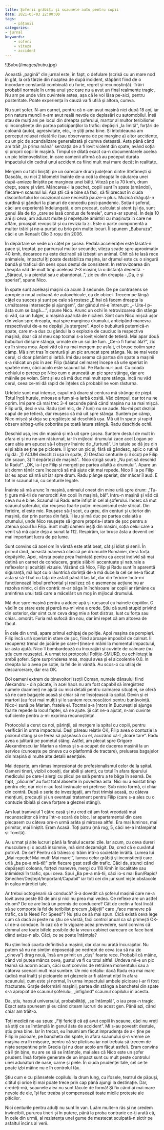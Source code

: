 ```yaml
---
title: Șoferii grăbiți și scaunele auto pentru copii
date: 2021-05-03 22:00:00
tags:
    - pățanii
categories:
- jurnal
keywords:
    - soferi
    - viteza
    - accident
---
```

![Bubu(/images/bubu.jpg)

Această „pagină” din jurnal este, în fapt, o defulare (scrisă cu un mare nod în gât, la oră târzie din noaptea de după incident, stăpânit fiind de o încordare constantă combinată cu furie, regret și recunoștință). Trăiri probabil normale în urma unui șoc care nu a avut un final realmente tragic. Nu am pe unde vărs cuvintele astea, așa că le voi lăsa pe-aici, pentru posteritate. Poate experiența în cauză va fi utilă și altora, cumva.

Nu sunt șofer. N-am carnet, pentru că n-am avut mașină nici după 18 ani, iar prin natura muncii n-am avut reală nevoie de deplasări cu automobilul. Însă stau de mulți ani pe locul din dreapta șoferului, martor al multor teribilisme și inconștiențe din partea paticipanților la trafic: depășiri „la limită”, forțări de coloană (auto), agresivitate, etc., le știți prea bine. Și întotdeauna am perceput relaxat relatările (sau observarea de pe margine a) altor accidente, cu un pic de scandalizare generalizată și cumva detașată. Asta până când am trăit „la prima mână” senzația de a fi lovit violent din spate, având soția și proprii copii în mașină. Timpul se dilată exact ca-n documentarele acelea un pic telenovelistice, în care oamenii afirmă că au peceput durata impactului din cadrul unui accident ca fiind mult mai mare decât în realitate..

Mergem cu toții liniștiți pe un oarecare drum județean dintre Stefănești și Dascălu, cu nici 2 kilometri înainte de-a coti la dreapta în căutarea unei după-amieze liniștite pe marginea unei bălți. Viteză pe la 70 kmh, drum drept, soare și vânt. Mâncarea-i la pachet, copiii sunt în spate (amândoi), fiecare-n scaunul lui. Așa știi că e bine să faci, să fii precaut în ciuda disconfortului lor ocazional care necesită pauze-n plus. Muzică drăguță-n surdină și gânduri la planuri de concediu post-pandemic. Soția-i șoferul, căci are experiență îndelungată, e om precaut, calculat și atent (și da, sunt genul ăla de tip „care se lasă condus de femeie”, cum s-ar spune). În deja 10 ani și ceva, am adunat multe și neprețuite amintiri cu mașinuța în care ne aflăm, proaspăt revopsită și cu revizia la zi. Este o parte componentă a multor trăiri și ne-a purtat cu brio prin multe locuri. Îi spunem „Buburuza”, căci e un Renault Clio 3 roșu din 2006.

În depărtare se vede un cățel pe șosea. Pedala accelerației este lăsată-n pace și, treptat, pe parcursul multor secunde, viteza scade spre aproximativ 40 kmh, deoarece nu este dezirabil să izbești un animal. Chit că te lasă rece animalele, impactul îți poate destabiliza mașina, iar drumul este cu o singură bandă și traficul din sens opus destul de consistent. În retrovizoarea din dreapta văd de mult timp aceleași 2-3 mașini, la o distanță decentă.
-„Săracul, s-a pierdut sau e abandonat..”, zic eu din dreapta
-„Da, e și speriat”, spune Nico.

În spate sunt aceleași mașini ca acum 3 secunde. De pe contrasens se apropie o nouă coloană de autovehicule, ca de obicei. Trecem pe lângă cățel cu succes și sunt pe cale să rostesc „E hai că facem dreapta la următoarea intersecție și ajungem”, dar gândul mi-e întrerupt: „- Uite-l p-ăsta cum se bagă….”, spune Nico. Arunc un ochi în retrovizoarea din stânga și văd, ca un fulger, o mașină apărută de nicăieri. Simt cum Nico mișcă ușor din volan spre dreapta, mai spre marginea drumului, anticipând manevra respectivului de-a ne depăși „la ștergere”. Apoi o bubuitură puternică-n spate, care m-a dus cu gândul la o explozie de cauciuc la respectiva mașină, doar că al meu cap tocmai s-a lovit violent de tetieră. Mai apar două bubuituri dinspre stânga, urmate de un soi de fum. „Ce-o fi fumul ăla?”, zic eu în sinea mea. Apoi văd că nu mai mergem pe asfalt, ci brusc cotim spre câmp. Mă simt tras în centură și un pic aruncat spre stânga. Nu se mai vede cerul, ci doar pământ și iarbă. Îmi dau seama că partea din spate a mașinii s-a ridicat un pic în aer. Filip (băiatul cel mare) începe să urle speriat în spatele meu, căci acolo este scaunul lui. Pe Radu nu-l aud. Cu coada ochiului o percep pe Nico cum e aruncată un pic spre stânga, dar are mâinile pe volan. Simt și eu că mă duc mai mult spre stânga. Încă nu văd cerul, ceea ce-mi dă rapid de înțeles că probabil ne vom răsturna.

Urletele sunt mai intense, capul mă doare și centura mă strânge de piept. Totul încă huruie, miroase a fum și-a iarbă cosită. Văd câmpul, dar tot nu ne oprim. Îmi pare că mai trec 3-4 secunde până când mașina nu se mai mișcă. Filip urlă, deci e viu. Radu (cel mic, de 7 luni) nu se aude. Nu-mi pot dezlipi capul de pe tetieră, dar reușesc să mă uit spre stânga. Suntem pe câmp, Nico mișcă și deja se pregătește să deschidă ușa. Mă uit în spate și rapid observ airbag-urile coborâte pe toată latura stângă. Radu deschide ochii.

Deschid ușa, ies din mașină și mă uit spre șosea. Suntem destul de mult în afara ei și nu ne-am răsturnat, iar în mijlocul drumului zace acel Logan pe care abia am apucat să-l observ înainte de „furtună”. Un tataie se dă jos din el și abia se ține pe picioare. Îl ignor un pic și, fără să gândesc, aplic o rutină rigidă: „1) ACUM deschizi ușa în spate, 2) Desfaci centurile și îl scoți pe Filip din scaun, 3) îl depărtezi de mașină”.. Nico strigă scurt: „Nu pot să deschid la Radu!”. „OK, ia-l pe Filip și mergeți pe partea ailaltă a drumului”. Apare un alt domn tânăr care încearcă să mă ajute cât mai repede. Nico îl ia pe Filip iar eu apuc să mă uit iar spre drum. Radu plânge speriat, dar măcar îl aud. E tot în scaunul lui, cu centurile legate.

Înainte să mă arunc în mașină, animalul onest din mine urlă spre drum: „’Tu-ți gura mă-tii de nenorocit! Am copii în mașină, bă!”. Intru-n mașină și văd că ceva nu e bine. Scaunul lui Radu este înfipt în cel al șoferului. Încerc să mut scaunul șoferului, dar reușesc foarte puțin: mecanismul este stricat. Din fericire, el este mic. Reușesc să-l scot, cu greu, din centuri și ulterior din mașină, dar prin partea din față. Îl iau și mă duc pe partea celalată a drumului, unde Nico reușește să ignore propria-i stare de șoc pentru a atenua șocul lui Filip. Sunt mulți oameni ieșiți din mașini, soția celui care a venit să mă ajute deja a sunat la 112. Respirăm, iar brusc ăsta a devenit cel mai important lucru de pe lume.

Sunt convins că acel om în vârstă este atât beat, cât și idiot și senil. În primul rând, această manevră clasică pe drumurile României, de-a forța depășirile. Apoi, vârsta poate prea înaintată pentru ca acest individ să mai dețină un carnet de conducere, grație slăbirii accentuate și naturale a reflexelor și acuității vizuale. Văzând că Nico, Filip și Radu sunt în aparentă siguranță, mă lupt cu o lăuntrică dorință de-a mă duce la cel ce ne-a făcut asta și să-l bat cu fața de asfalt până îl las lat, dar din fericire încă-mi funcționează lobul prefrontal și realizez că o asemenea acțiune nu ar rezolva nimic, ci din contră: m-ar băga în închisoare iar copiii ar rămâne cu amintirea unui tată care a măcelărit un moș în mijlocul drumului.

Mă duc spre mașină pentru a aduce apă și rucsacul cu hainele copiiilor. O văd în ce stare este și parcă nu-mi vine a crede. Știu că sună stupid privind din exterior, dar simt cum ceva drag mie a fost distrus, luat cu forța sau chiar…omorât. Furia mă sufocă din nou, dar îmi repet că am altceva de făcut.

În cele din urmă, apare primul echipaj de poliție. Apoi mașina de pompieri. Filip încă urlă speriat în stare de șoc, fiind aproape imposibil de calmat. Îi recuperez trenul de jucărie pe care-l ținea-n mâini la momentul impactului, iar asta ajută. Nico îl bombardează cu încurajări și cuvinte de calmare (nu știu cum reușește). A urmat tot protocolul Poliție-SMURD, cu echilotest la ambii șoferi. Spre surprinderea mea, moșul avea și el alcoolemie 0.0. În dreapta lui o avea pe soție, la fel de în vârstă. Au scos-o cu utilaj de descarcerare, dar era OK.

Doi oameni extrem de binevoitori (soții Coman, numele dânsului fiind Alexandru - din păcate, în acel haos nu am fost capabil să înregistrez numele doamnei) ne ajută cu mici detalii pentru calmarea situației, se oferă să ne care bagajele acasă și chiar să ne însoțească la spital. Devin și ei martori (au fost mai mulți) și le suntem recunoscători pentru bunăvoință. Nico-l sună pe Marian, fratele ei. Tocmai s-a ]ntors în București și ajunge foarte repede la locul faptei, să ne ajute. Și cât ne-a ajutat, n-am cuvinte suficiente pentru a-mi exprima recunoștința!

Protocolul a cerut ca noi, părinții, să mergem la spital cu copiii, pentru verificări în urma impactului. Deși păreau relativ OK, Filip avea o contuzie la piciorul stâng și se ferea să pășească cu el, acuzând că-l „doare tare”. Radu avea o julitură pe pometul stâng. Astfel, am plecat spre Grigore Alexandrescu iar Marian a rămas și s-a ocupat de ducerea mașinii la un service (cunoaște pe cineva cu o platformă de tractare), preluarea bagajelor din mașină și multe alte detalii esențiale.

Mai departe, am rămas impresionat de profesionalismul celor de la spital. Oameni tineri, vizibil obosiți, dar abili și atenți, cu totul în afara tiparului medicului pe care-l alergi cu plicul pe sală pentru a te băga în seamă. De fapt, „plicurile” au fost total absente în povestea asta. Nici nu a existat timp pentru ele, dar nici n-au fost insinuate ori pretinse. Sub nicio formă, ci chiar din contră. După o serie de investigații, am fost trimiși acasă, cu câteva mențiuni, precauții și un eventual tratament pentru Filip (care s-a ales cu o contuzie tibială și ceva forțare a gleznei stângi).

Am luat tramvaiul 1 către casă și nu cred că am fost vreodată mai recunoscător că intru într-o scară de bloc. Iar apartamentul din care plecasem cu câteva ore-n urmă arăta și mirosea altfel. Era mai luminos, mai primitor, mai liniștit. Eram Acasă. Toți patru (mă rog, 5, căci ne-a întâmpinat și Tomiță).

Au urmat și alte lucruri până la finalul acestei zile. Iar acum, cu ceva dureri musculare și o acută insomnie, mă simt dezamăgit. Da, cred că e cuvântul potrivit. De ce? Pentru că trăiesc și trăim într-o societate înrăită. Lumea lui „Mai repede! Mai mult! Mai mare!”, lumea celor grăbiți și inconștienți care urlă „ba pe-a mă-tii!” prin fiecare gest ostil din trafic. Căci da, atunci când depășești coloana, forțezi manevre, mergi cu 110 Kmh în localitate sau intimidezi în trafic, spui ceva. Spui „Ba pe-a mă-tii, căci io-s mai Bun/Rapid/Șmecher/Deștept/Important/Capabil” iar toți cei din jur sunt niște obstacole în calea măreției tale.

Ar trebui octogenarii să conducă? S-a dovedit că șoferul mașinii care ne-a lovit avea peste 80 de ani și nici nu prea mai vedea. Ce reflexe are un astfel de om? De ce are încă un permis de conducere? Cât de cretin a fost încât să se comporte la fel de teribilist precum „băjeții” care „face manevre pă trafic, ca la Need For Speed”? Nu știu ce să mai spun. Cică există ceva lege cum că dacă ai peste nu știu ce vârstă, faci control anual ca să primești OK-ul de-a conduce. În caz că e în vigoare acea prevedere, sunt convins că domnul are toate bifele posibile de la vreun cabinet oarecare ce face bani dând avize-n alb. Căci, ce se poate întâmpla?

Nu știm încă soarta definitivă a mașinii, dar clar nu arată încurajator. Nu putem să nu ne simțim deposedați pe nedrept de ceva (ca să nu zic „cineva”) drag nouă, însă am primit un „duș” foarte rece. Probabil că mâine, când voi putea mânca ceva, gustul va fi cu totul altfel. Undeva mi-e un pic teamă să adorm acum, căci sunt convins de retrăirea momentului sau a câtorva scenarii mult mai sumbre. Un mic detaliu: dacă Radu era mai mare (adică mai înalt) și picioarele ori gleznele ar fi atârnat nițel în afara scaunului, cum este și normal, în urma impactului ambele picioare i-ar fi fost fracturate. Grație deformării mașinii, partea din stânga a banchetei din spate s-a apropiat de scaunul șoferului, „înfigând” scaunul copilului în acesta.

Da, știu, haosul universului, probabilități, „se întâmplă”, o iau prea-n tragic. Exact asta spuneam și eu când citeam lucruri de acest gen. Până azi, când chiar am trăit-o.

Toți medicii ne-au spus: „Fiți fericiți că ați avut copiii în scaune, căci nu vreți să știți ce se îmtâmplă în genul ăsta de accident”. Mi s-au povestit destule, știu prea bine. Iar în trecut, eu însumi am făcut imprudența de a-l ține pe Filip în picioare, pe bancheta din spate, în afara scaunului și-n vreme ce mașina era în mișcare, pentru că se plictisea iar noi trebuia să trecem de niște serpentine prin Grecia (și nu doar acolo am făcut astfel). Eram convins că îl țin bine, nu are se să se întâmple, mai ales că Nico este un șofer prudent. Însă forțele generate de un impact sunt cu mult peste controlul unei adunături de oase, carne și piele. În ciuda prudenței tale, cel ce te poate izbi mâine nu e în controlul tău.

Știu cum e cu plânsetele copilului la drum lung, cu ifosele, teatrul de păpuși, cititul și orice îți mai poate trece prin cap până ajungi la destinație. Dar, credeți-mă, scaunele alea nu sunt făcute de formă! Și fix când ai mai mare nevoie de ele, își fac treaba și compensează toate micile proteste ale piticilor.

Nici centurile pentru adulți nu sunt în van. Luăm multe-n râs și ne credem invincibili, pururea tineri și în putere, până la proba contrarie ce-ți arată că, în cele din urmă, ai rezistența unei gume de mestecat scuipată-n sictir pe asfaltul încins al verii.